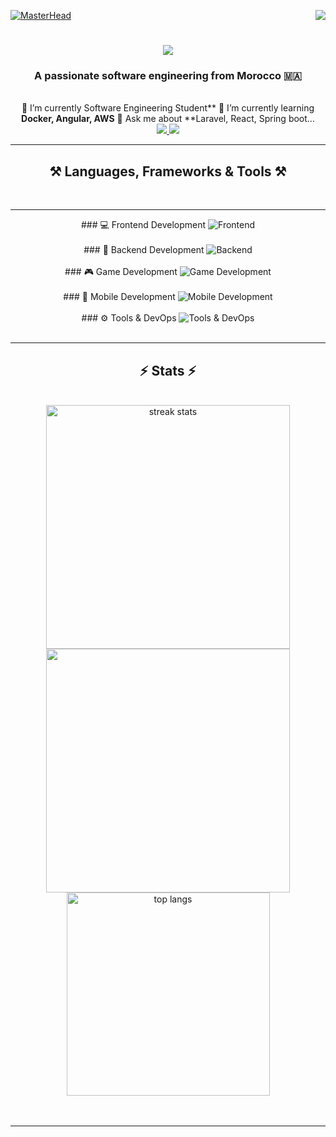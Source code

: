 [![MasterHead](https://firebasestorage.googleapis.com/v0/b/flexi-coding.appspot.com/o/dempgi7-520f8d5f-63d4-4453-8822-dbc149ae27f8.gif?alt=media&token=91c0c7b2-93c3-4029-b011-1a8703c5730d)](https://rishavchanda.io)              <img          align="right"               src="https://visitor-badge.laobi.icu/badge?page_id=salesp07.salesp07"                 />                    <h1     align="center">           <img         src="https://readme-typing-svg.herokuapp.com/?              font=Righteous&size=35&center=true&vCenter=true&width=500&height=70&duration=4000&lines=Hi+There!+👋;+I'm+Hodaifa+Echffani!;"       />      </h1>                  <h3         align="center">              A              passionate               software        engineering                  from           Morocco      🇲🇦</h3>               <br/>                    <div               align="center">                  🔭               I’m               currently                   Software            Engineering             Student**                 🌱                    I’m               currently        learning                    **Docker,                  Angular,     AWS**               💬                  Ask             me                   about             **Laravel,     React,               Spring      boot...       </div>                <div                  align="center">               <a                  href="mailto:echffani.hodaifa@gmail.com">               <img               src="https://img.shields.io/badge/Gmail-333333?style=for-the-badge&logo=gmail&logoColor=red"         />              </a>       <a                href="https://www.linkedin.com/in/hodaifa-echffani-297b7b284/"                   target="_blank">       <img                 src="https://img.shields.io/badge/LinkedIn-0077B5?style=for-the-badge&logo=linkedin&logoColor=white"                  target="_blank"        />                 </a>                   </div>                 <hr/>              <h2                   align="center">⚒️                 Languages,           Frameworks                 &         Tools            ⚒️</h2>                <br/>            <hr/>          <div           align="center">                 ###                💻                  Frontend     Development            <img        src="https://skillicons.dev/icons?i=react,angular,html,css,tailwind,bootstrap,mui,figma,git,vscode"           alt="Frontend"           />      <br/><br/>            ###              🔧          Backend      Development     <img            src="https://skillicons.dev/icons?i=nodejs,express,python,flask,php,laravel,mysql,postgres,firebase,mongodb,oracle,spring       boot"       alt="Backend"           />       <br/><br/>             ###                  🎮                    Game                    Development               <img          src="https://skillicons.dev/icons?i=unity,java,c"                  alt="Game                Development"               />           <br/><br/>                ###            📱            Mobile       Development           <img       src="https://skillicons.dev/icons?i=androidstudio,react,flutter"               alt="Mobile             Development"                 />     <br/><br/>        ###     ⚙️               Tools                 &               DevOps                 <img      src="https://skillicons.dev/icons?i=docker,jenkins,github,matlab"          alt="Tools                    &           DevOps"                    />         <br/>                </div>         <br/>             <hr/>            <h2                  align="center">⚡                 Stats                  ⚡</h2>                   <br>         <div          align=center>                 <img               width=390                 src="https://github-readme-streak-stats-salesp07.vercel.app/?user=hodaifa-ech&count_private=true&theme=react&border_radius=10"                  alt="streak          stats"/>                <img     width=390           src="https://github-readme-stats.vercel.app/api?username=hodaifa-ech&theme=react&hide_border=false&include_all_commits=false&count_private=true"/>             <br/>       <img                 width=325                 align="center"           src="https://github-readme-stats-salesp07.vercel.app/api/top-langs/?username=hodaifa-ech&hide=HTML&langs_count=8&layout=compact&theme=react&border_radius=10&size_weight=0.5&count_weight=0.5&exclude_repo=github-readme-stats"             alt="top                langs"                  />                   </div>          <br/><br/>           <hr/>       <br/>                 <br/>      
